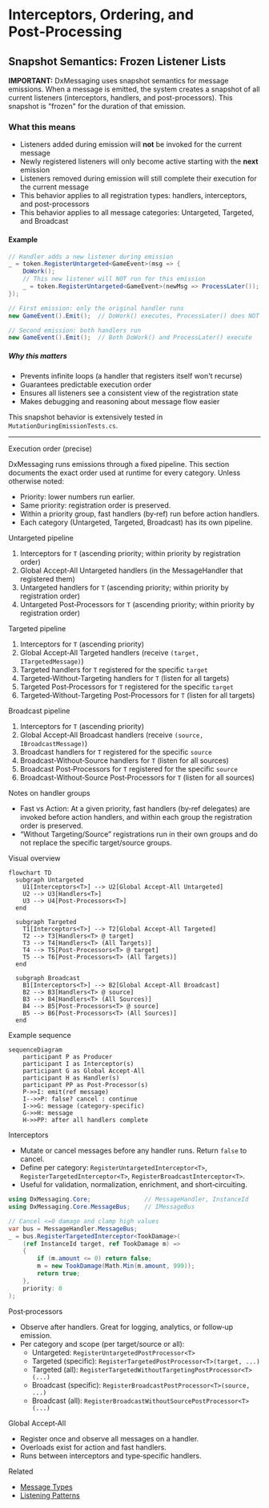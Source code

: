# Interceptors, Ordering, and Post‑Processing

## Snapshot Semantics: Frozen Listener Lists

**IMPORTANT:** DxMessaging uses snapshot semantics for message emissions. When a message is emitted, the system creates a snapshot of all current listeners (interceptors, handlers, and post-processors). This snapshot is "frozen" for the duration of that emission.

### What this means

- Listeners added during emission will **not** be invoked for the current message
- Newly registered listeners will only become active starting with the **next** emission
- Listeners removed during emission will still complete their execution for the current message
- This behavior applies to all registration types: handlers, interceptors, and post-processors
- This behavior applies to all message categories: Untargeted, Targeted, and Broadcast

#### Example

```csharp
// Handler adds a new listener during emission
_ = token.RegisterUntargeted<GameEvent>(msg => {
    DoWork();
    // This new listener will NOT run for this emission
    _ = token.RegisterUntargeted<GameEvent>(newMsg => ProcessLater());
});

// First emission: only the original handler runs
new GameEvent().Emit();  // DoWork() executes, ProcessLater() does NOT

// Second emission: both handlers run
new GameEvent().Emit();  // Both DoWork() and ProcessLater() execute
```

##### Why this matters

- Prevents infinite loops (a handler that registers itself won't recurse)
- Guarantees predictable execution order
- Ensures all listeners see a consistent view of the registration state
- Makes debugging and reasoning about message flow easier

This snapshot behavior is extensively tested in `MutationDuringEmissionTests.cs`.

---

Execution order (precise)

DxMessaging runs emissions through a fixed pipeline. This section documents the exact order used at runtime for every category. Unless otherwise noted:

- Priority: lower numbers run earlier.
- Same priority: registration order is preserved.
- Within a priority group, fast handlers (by‑ref) run before action handlers.
- Each category (Untargeted, Targeted, Broadcast) has its own pipeline.

Untargeted pipeline

1. Interceptors for `T` (ascending priority; within priority by registration order)
1. Global Accept‑All Untargeted handlers (in the MessageHandler that registered them)
1. Untargeted handlers for `T` (ascending priority; within priority by registration order)
1. Untargeted Post‑Processors for `T` (ascending priority; within priority by registration order)

Targeted pipeline

1. Interceptors for `T` (ascending priority)
1. Global Accept‑All Targeted handlers (receive `(target, ITargetedMessage)`)
1. Targeted handlers for `T` registered for the specific `target`
1. Targeted‑Without‑Targeting handlers for `T` (listen for all targets)
1. Targeted Post‑Processors for `T` registered for the specific `target`
1. Targeted‑Without‑Targeting Post‑Processors for `T` (listen for all targets)

Broadcast pipeline

1. Interceptors for `T` (ascending priority)
1. Global Accept‑All Broadcast handlers (receive `(source, IBroadcastMessage)`)
1. Broadcast handlers for `T` registered for the specific `source`
1. Broadcast‑Without‑Source handlers for `T` (listen for all sources)
1. Broadcast Post‑Processors for `T` registered for the specific `source`
1. Broadcast‑Without‑Source Post‑Processors for `T` (listen for all sources)

Notes on handler groups

- Fast vs Action: At a given priority, fast handlers (by‑ref delegates) are invoked before action handlers, and within each group the registration order is preserved.
- “Without Targeting/Source” registrations run in their own groups and do not replace the specific target/source groups.

Visual overview

```mermaid
flowchart TD
  subgraph Untargeted
    U1[Interceptors<T>] --> U2[Global Accept‑All Untargeted]
    U2 --> U3[Handlers<T>]
    U3 --> U4[Post‑Processors<T>]
  end

  subgraph Targeted
    T1[Interceptors<T>] --> T2[Global Accept‑All Targeted]
    T2 --> T3[Handlers<T> @ target]
    T3 --> T4[Handlers<T> (All Targets)]
    T4 --> T5[Post‑Processors<T> @ target]
    T5 --> T6[Post‑Processors<T> (All Targets)]
  end

  subgraph Broadcast
    B1[Interceptors<T>] --> B2[Global Accept‑All Broadcast]
    B2 --> B3[Handlers<T> @ source]
    B3 --> B4[Handlers<T> (All Sources)]
    B4 --> B5[Post‑Processors<T> @ source]
    B5 --> B6[Post‑Processors<T> (All Sources)]
  end
```

Example sequence

```mermaid
sequenceDiagram
    participant P as Producer
    participant I as Interceptor(s)
    participant G as Global Accept‑All
    participant H as Handler(s)
    participant PP as Post‑Processor(s)
    P->>I: emit(ref message)
    I-->>P: false? cancel : continue
    I->>G: message (category‑specific)
    G->>H: message
    H->>PP: after all handlers complete
```

Interceptors

- Mutate or cancel messages before any handler runs. Return `false` to cancel.
- Define per category: `RegisterUntargetedInterceptor<T>`, `RegisterTargetedInterceptor<T>`, `RegisterBroadcastInterceptor<T>`.
- Useful for validation, normalization, enrichment, and short‑circuiting.

```csharp
using DxMessaging.Core;               // MessageHandler, InstanceId
using DxMessaging.Core.MessageBus;    // IMessageBus

// Cancel <=0 damage and clamp high values
var bus = MessageHandler.MessageBus;
_ = bus.RegisterTargetedInterceptor<TookDamage>(
    (ref InstanceId target, ref TookDamage m) =>
    {
        if (m.amount <= 0) return false;
        m = new TookDamage(Math.Min(m.amount, 999));
        return true;
    },
    priority: 0
);
```

Post‑processors

- Observe after handlers. Great for logging, analytics, or follow‑up emission.
- Per category and scope (per target/source or all):
  - Untargeted: `RegisterUntargetedPostProcessor<T>`
  - Targeted (specific): `RegisterTargetedPostProcessor<T>(target, ...)`
  - Targeted (all): `RegisterTargetedWithoutTargetingPostProcessor<T>(...)`
  - Broadcast (specific): `RegisterBroadcastPostProcessor<T>(source, ...)`
  - Broadcast (all): `RegisterBroadcastWithoutSourcePostProcessor<T>(...)`

Global Accept‑All

- Register once and observe all messages on a handler.
- Overloads exist for action and fast handlers.
- Runs between interceptors and type‑specific handlers.

Related

- [Message Types](MessageTypes.md)
- [Listening Patterns](ListeningPatterns.md)
